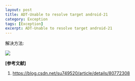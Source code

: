 ```yaml
---
layout: post
title: ADT-Unable to resolve target android-21
category: Exception
tags: [Exception]
excerpt: ADT-Unable to resolve target android-21
---
```


解决方法:

![](http://www.nangongyibin.com/assets/images/adt1.png)


**[参考文献]**

1. <https://blog.csdn.net/su749520/article/details/80772308>


